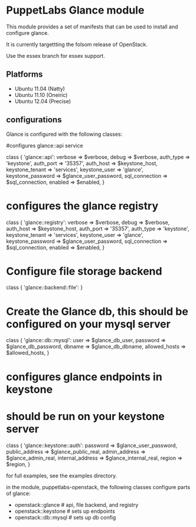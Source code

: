 # PuppetLabs Glance module

This module provides a set of manifests that can be used to install and
configure glance.

It is currently targettting the folsom release of OpenStack.

Use the essex branch for essex support.

## Platforms

* Ubuntu 11.04 (Natty)
* Ubuntu 11.10 (Oneiric)
* Ubuntu 12.04 (Precise)

## configurations

Glance is configured with the following classes:


  #configures glance::api service

  class { 'glance::api':
    verbose           => $verbose,
    debug             => $verbose,
    auth_type         => 'keystone',
    auth_port         => '35357',
    auth_host         => $keystone_host,
    keystone_tenant   => 'services',
    keystone_user     => 'glance',
    keystone_password => $glance_user_password,
    sql_connection    => $sql_connection,
    enabled           => $enabled,
  }

  # configures the glance registry

  class { 'glance::registry':
    verbose           => $verbose,
    debug             => $verbose,
    auth_host         => $keystone_host,
    auth_port         => '35357',
    auth_type         => 'keystone',
    keystone_tenant   => 'services',
    keystone_user     => 'glance',
    keystone_password => $glance_user_password,
    sql_connection    => $sql_connection,
    enabled           => $enabled,
  }

  # Configure file storage backend

  class { 'glance::backend::file': }

  # Create the Glance db, this should be configured on your mysql server
  class { 'glance::db::mysql':
    user          => $glance_db_user,
    password      => $glance_db_password,
    dbname        => $glance_db_dbname,
    allowed_hosts => $allowed_hosts,
  }

  # configures glance endpoints in keystone
  # should be run on your keystone server
  class { 'glance::keystone::auth':
    password         => $glance_user_password,
    public_address   => $glance_public_real,
    admin_address    => $glance_admin_real,
    internal_address => $glance_internal_real,
    region           => $region,
  }

for full examples, see the examples directory.

in the module, puppetlabs-openstack, the following classes
configure parts of glance:

  - openstack::glance    # api, file backend, and registry
  - openstack::keystone  # sets up endpoints
  - openstack::db::mysql # sets up db config
